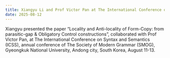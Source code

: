 ```yaml
---
title: Xiangyu Li and Prof Victor Pan at The International Conference on Syntax and Semantics (ICSS) 2025
date: 2025-08-12
---
```


Xiangyu presented the paper “Locality and Anti-locality of Form-Copy: from parasitic-gap & Obligatory Control constructions”, collaborated with Prof Victor Pan, at The International Conference on Syntax and Semantics (ICSS), annual conference of The Society of Modern Grammar (SMOG), Gyeongkuk National University, Andong city, South Korea, August 11-13.
<!--more-->
